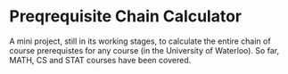 # Preqrequisite Chain Calculator

A mini project, still in its working stages, to calculate the entire chain of course prerequistes for any course (in the University of Waterloo). So far, MATH, CS and STAT courses have been covered.
